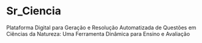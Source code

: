 # Sr_Ciencia
Plataforma Digital para Geração e Resolução Automatizada de Questões em Ciências da Natureza: Uma Ferramenta Dinâmica para Ensino e Avaliação
